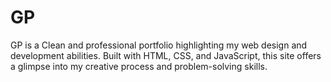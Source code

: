 # GP
GP is a Clean and professional portfolio highlighting my web design and development abilities. Built with HTML, CSS, and JavaScript, this site offers a glimpse into my creative process and problem-solving skills.

